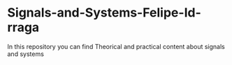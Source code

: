 # Signals-and-Systems-Felipe-Id-rraga
In this repository you can find Theorical and practical content about signals and systems

